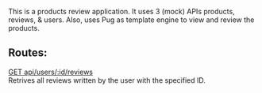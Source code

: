 This is a products review application. It uses 3 (mock) APIs products, reviews, & users. 
Also, uses Pug as template engine to view and review the products.

## Routes: 
[GET api/users/:id/reviews]() <br/>
Retrives all reviews written by the user with the specified ID. 

